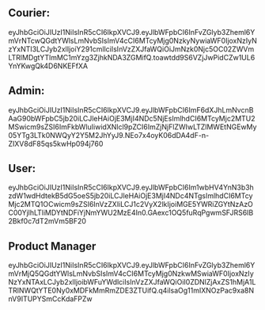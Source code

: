 ## Courier:
eyJhbGciOiJIUzI1NiIsInR5cCI6IkpXVCJ9.eyJlbWFpbCI6InFvZGlyb3Zheml6YmVrNTcwQGdtYWlsLmNvbSIsImV4cCI6MTcyMjg0NzkyNywiaWF0IjoxNzIyNzYxNTI3LCJyb2xlIjoiY291cmllciIsInVzZXJfaWQiOiJmNzk0Njc5OC02ZWVmLTRlMDgtYTlmMC1mYzg3ZjhkNDA3ZGMifQ.toawtdd9S6VZjJwPidCZw1UL6YnYKwgQk4D6NKEFfXA

## Admin:
eyJhbGciOiJIUzI1NiIsInR5cCI6IkpXVCJ9.eyJlbWFpbCI6ImF6dXJhLmNvcnBAaG90bWFpbC5jb20iLCJleHAiOjE3MjI4NDc5NjEsImlhdCI6MTcyMjc2MTU2MSwicm9sZSI6ImFkbWluIiwidXNlcl9pZCI6ImZjNjFlZWIwLTZlMWEtNGEwMy05YTg3LTk0NWQyY2Y5M2JhYyJ9.NEo7x4oyK06dDA4dF-n-ZIXV8dF85qs5kwHp094j760

## User:
eyJhbGciOiJIUzI1NiIsInR5cCI6IkpXVCJ9.eyJlbWFpbCI6Im1wbHV4YnN3b3hzdW1wdHdtekB5dG5oeS5jb20iLCJleHAiOjE3MjI4NDc4NTgsImlhdCI6MTcyMjc2MTQ1OCwicm9sZSI6InVzZXIiLCJ1c2VyX2lkIjoiMGE5YWRiZGYtNzAzOC00YjlhLTliMDYtNDFiYjNmYWU2MzE4In0.GAexc1OQ5fuRqPgwmSFJRS6IB2Bkf0c7dT2mVm5BF20

## Product Manager
eyJhbGciOiJIUzI1NiIsInR5cCI6IkpXVCJ9.eyJlbWFpbCI6InFvZGlyb3Zheml6YmVrMjQ5QGdtYWlsLmNvbSIsImV4cCI6MTcyMjg0NzkwMSwiaWF0IjoxNzIyNzYxNTAxLCJyb2xlIjoibWFuYWdlciIsInVzZXJfaWQiOiI0ZDNlZjAxZS1hMjA1LTRlNWQtYTE0Ny0xMDFkMmRmZDE3ZTUifQ.q4ilsaOg11mIXNOzPac9xa8NnV9ITUPYSmCcKdaFPZw